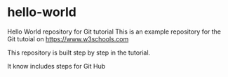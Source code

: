 # hello-world
Hello World repository for Git tutorial
This is an example repository for the Git tutoial on https://www.w3schools.com

This repository is built step by step in the tutorial.

It know includes steps for Git Hub
